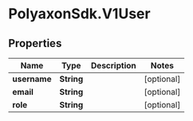 # PolyaxonSdk.V1User

## Properties

Name | Type | Description | Notes
------------ | ------------- | ------------- | -------------
**username** | **String** |  | [optional] 
**email** | **String** |  | [optional] 
**role** | **String** |  | [optional] 


